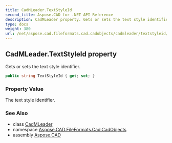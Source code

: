 ```yaml
---
title: CadMLeader.TextStyleId
second_title: Aspose.CAD for .NET API Reference
description: CadMLeader property. Gets or sets the text style identifier
type: docs
weight: 380
url: /net/aspose.cad.fileformats.cad.cadobjects/cadmleader/textstyleid/
---
```

## CadMLeader.TextStyleId property

Gets or sets the text style identifier.

```csharp
public string TextStyleId { get; set; }
```

### Property Value

The text style identifier.

### See Also

* class [CadMLeader](../)
* namespace [Aspose.CAD.FileFormats.Cad.CadObjects](../../cadmleader/)
* assembly [Aspose.CAD](../../../)


